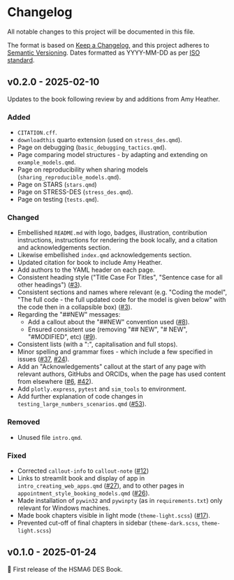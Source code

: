 # Changelog

All notable changes to this project will be documented in this file.

The format is based on [Keep a Changelog](https://keepachangelog.com/en/1.1.0/),
and this project adheres to [Semantic Versioning](https://semver.org/spec/v2.0.0.html). Dates formatted as YYYY-MM-DD as per [ISO standard](https://www.iso.org/iso-8601-date-and-time-format.html).

## v0.2.0 - 2025-02-10

Updates to the book following review by and additions from Amy Heather.

### Added

* `CITATION.cff`.
* `downloadthis` quarto extension (used on `stress_des.qmd`).
* Page on debugging (`basic_debugging_tactics.qmd`).
* Page comparing model structures - by adapting and extending on `example_models.qmd`.
* Page on reproducibility when sharing models (`sharing_reproducible_models.qmd`).
* Page on STARS (`stars.qmd`)
* Page on STRESS-DES (`stress_des.qmd`).
* Page on testing (`tests.qmd`).

### Changed

* Embellished `README.md` with logo, badges, illustration, contribution instructions, instructions for rendering the book locally, and a citation and acknowledgements section.
* Likewise embellished `index.qmd` acknowledgements section.
* Updated citation for book to include Amy Heather.
* Add authors to the YAML header on each page.
* Consistent heading style ("Title Case For Titles", "Sentence case for all other headings") ([#3](https://github.com/hsma-programme/hsma6_des_book/issues/3)).
* Consistent sections and names where relevant (e.g. "Coding the model", "The full code - the full updated code for the model is given below" with the code then in a collapsible box) ([#3](https://github.com/hsma-programme/hsma6_des_book/issues/3)).
* Regarding the "##NEW" messages:
    * Add a callout about the "##NEW" convention used ([#8](https://github.com/hsma-programme/hsma6_des_book/issues/8)).
    * Ensured consistent use (removing "## NEW", "# NEW", "#MODIFIED", etc) ([#9](https://github.com/hsma-programme/hsma6_des_book/issues/9)).
* Consistent lists (with a ":", capitalisation and full stops).
* Minor spelling and grammar fixes - which include a few specified in issues ([#37](https://github.com/hsma-programme/hsma6_des_book/issues/37), [#24](https://github.com/hsma-programme/hsma6_des_book/issues/24)).
* Add an "Acknowledgements" callout at the start of any page with relevant authors, GitHubs and ORCIDs, when the page has used content from elsewhere ([#6](https://github.com/hsma-programme/hsma6_des_book/issues/6), [#42](https://github.com/hsma-programme/hsma6_des_book/issues/42)).
* Add `plotly.express`, `pytest` and `sim_tools` to environment.
* Add further explanation of code changes in `testing_large_numbers_scenarios.qmd` ([#53](https://github.com/hsma-programme/hsma6_des_book/issues/53)).

### Removed

* Unused file `intro.qmd`.

### Fixed

* Corrected `callout-info` to `callout-note` ([#12](https://github.com/hsma-programme/hsma6_des_book/issues/12))
* Links to streamlit book and display of app in `intro_creating_web_apps.qmd` ([#27](https://github.com/hsma-programme/hsma6_des_book/issues/27)), and to other pages in `appointment_style_booking_models.qmd` ([#26](https://github.com/hsma-programme/hsma6_des_book/issues/26)).
* Made installation of `pywin32` and `pywinpty` (as in `requirements.txt`) only relevant for Windows machines.
* Made book chapters visible in light mode (`theme-light.scss`) ([#17](https://github.com/hsma-programme/hsma6_des_book/issues/17)).
* Prevented cut-off of final chapters in sidebar (`theme-dark.scss`, `theme-light.scss`)

## v0.1.0 - 2025-01-24

🌱 First release of the HSMA6 DES Book.